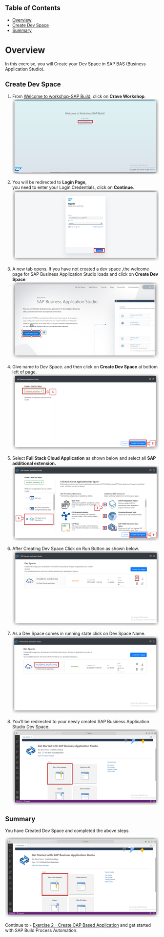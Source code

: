 
## Table of Contents
  
- [Overview](#overview)
- [Create Dev Space](#devspace)
- [Summary](#Summary)


# Overview <a name="overview"></a>



In this exercise, you will Create  your Dev Space in SAP BAS (Business Application Studio).


## Create Dev Space <a name="devspace"></a>
1. From [Welcome to workshop-SAP Build](https://workshop-sap-build-9w562br3.eu10cf.applicationstudio.cloud.sap/index.html), click on <b>Crave Workshop</b>.<br>![Crave Workshop](images/01.png)


2. You will be redirected to <b>Login Page</b>, <br> you need to enter your Login Credentials, click on <b>Continue</b>.<br>![Login Page](images/02.png)<br>

3. A new tab opens. If you have not created a dev space ,the welcome page for SAP Business Application Studio loads and click on <b>Create Dev Space</b><br>![Login Page](images/03.png)<br>

4. Give name to Dev Space. and then click on <b>Create Dev Space</b> at bottom left of page.<br>![Create Dev Space](images/04.png)<br>

5. Select <b>Full Stack Cloud Application</b> as shown below and  select all <b>SAP additional extension. </b> <br>![Create Dev Space](images/05.png)<br>

6. After Creating Dev Space Click on Run Button as shown below.  <br>![Create Dev Space](images/06.png)<br>

7. As a Dev Space comes in running state click on Dev Space Name.<br>![Create Dev Space](images/07.png)<br>

8. You’ll be redirected to your newly created SAP Business Application Studio Dev Space.<br>![Create Dev Space](images/08.png)<br>






## Summary <a name="summary"></a>

You have Created Dev Space and completed the above steps.

![Summary](images/08.png)

Continue to - [Exercise 2 - Create CAP Based Application](../2_InstallDesktopAgent3/Readme.md) and get started with SAP Build Process Automation.
